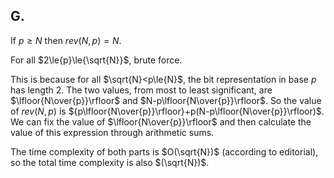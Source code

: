 ## G. 
If $p\ge{N}$ then $rev(N,p)=N$.

For all $2\le{p}\le{\sqrt{N}}$, brute force. 

This is because for all $\sqrt{N}<p\le{N}$, the bit representation in base $p$ has length $2$. The two values, from most to least significant, are $\lfloor{N\over{p}}\rfloor$ and $N-p\lfloor{N\over{p}}\rfloor$. So the value of $rev(N,p)$ is ${p\lfloor{N\over{p}}\rfloor}+p(N-p\lfloor{N\over{p}}\rfloor)$. We can fix the value of $\lfloor{N\over{p}}\rfloor$ and then calculate the value of this expression through arithmetic sums.

The time complexity of both parts is $O(\sqrt{N})$ (according to editorial), so the total time complexity is also $(\sqrt{N})$.